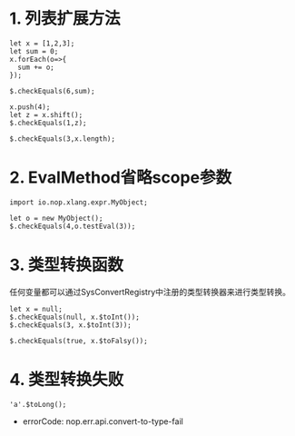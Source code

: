 # 1. 列表扩展方法

````expr
let x = [1,2,3];
let sum = 0;
x.forEach(o=>{
  sum += o;
});

$.checkEquals(6,sum);

x.push(4);
let z = x.shift();
$.checkEquals(1,z);

$.checkEquals(3,x.length);

````

# 2. EvalMethod省略scope参数

````expr
import io.nop.xlang.expr.MyObject;

let o = new MyObject();
$.checkEquals(4,o.testEval(3));
````

# 3. 类型转换函数

任何变量都可以通过SysConvertRegistry中注册的类型转换器来进行类型转换。

````expr
let x = null;
$.checkEquals(null, x.$toInt());
$.checkEquals(3, x.$toInt(3));

$.checkEquals(true, x.$toFalsy());
````

# 4. 类型转换失败

````expr
'a'.$toLong();
````

* errorCode: nop.err.api.convert-to-type-fail